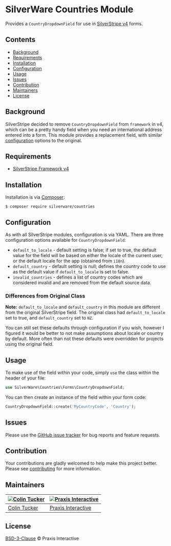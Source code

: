 # SilverWare Countries Module

Provides a `CountryDropdownField` for use in [SilverStripe v4][silverstripe-framework] forms.

## Contents

- [Background](#background)
- [Requirements](#requirements)
- [Installation](#installation)
- [Configuration](#configuration)
- [Usage](#usage)
- [Issues](#issues)
- [Contribution](#contribution)
- [Maintainers](#maintainers)
- [License](#license)

## Background

SilverStripe decided to remove `CountryDropdownField` from `framework` in v4, which can be
a pretty handy field when you need an international address entered into a form. This module
provides a replacement field, with similar [configuration](#configuration) options to the original.

## Requirements

- [SilverStripe Framework v4][silverstripe-framework]

## Installation

Installation is via [Composer][composer]:

```
$ composer require silverware/countries
```

## Configuration

As with all SilverStripe modules, configuration is via YAML. There are three
configuration options available for `CountryDropdownField`:

- `default_to_locale` - default setting is false; if set to true, the default value
  for the field will be based on either the locale of the current user, or the default
  locale for the app (obtained from `i18n`).
- `default_country` - default setting is null; defines the country code to use as the
  default value if `default_to_locale` is set to false.
- `invalid_countries` - defines a list of country codes which are considered invalid
  and are removed from the default source data.

### Differences from Original Class

**Note:** `default_to_locale` and `default_country` in this module are different from the
original SilverStripe field. The original class had `default_to_locale`
set to true, and `default_country` set to `NZ`.

You can still set these defaults through configuration if you wish, however I figured
it would be better to not make assumptions about locale or country by default. More often
than not these defaults were overridden for projects using the original field.

## Usage

To make use of the field within your code, simply `use` the class within the header
of your file:

```php
use SilverWare\Countries\Forms\CountryDropdownField;
```

You can then create an instance of the field within your form code:

```php
CountryDropdownField::create('MyCountryCode', 'Country');
```

## Issues

Please use the [GitHub issue tracker][issues] for bug reports and feature requests.

## Contribution

Your contributions are gladly welcomed to help make this project better.
Please see [contributing](CONTRIBUTING.md) for more information.

## Maintainers

[![Colin Tucker](https://avatars3.githubusercontent.com/u/1853705?s=144)](https://github.com/colintucker) | [![Praxis Interactive](https://avatars2.githubusercontent.com/u/1782612?s=144)](http://www.praxis.net.au)
---|---
[Colin Tucker](https://github.com/colintucker) | [Praxis Interactive](http://www.praxis.net.au)

## License

[BSD-3-Clause](LICENSE.md) &copy; Praxis Interactive

[composer]: https://getcomposer.org
[silverstripe-framework]: https://github.com/silverstripe/silverstripe-framework
[issues]: https://github.com/praxisnetau/silverware-countries/issues
